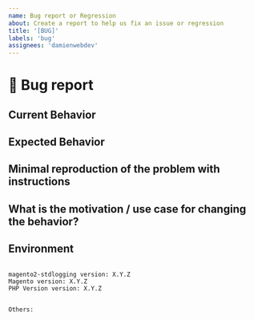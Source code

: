 ```yaml
---
name: Bug report or Regression
about: Create a report to help us fix an issue or regression
title: '[BUG]'
labels: 'bug'
assignees: 'damienwebdev'
---
```


<!--
PLEASE HELP US PROCESS GITHUB ISSUES FASTER BY PROVIDING THE FOLLOWING INFORMATION.

ISSUES MISSING IMPORTANT INFORMATION MAY BE CLOSED WITHOUT INVESTIGATION.
-->

# :bug: Bug report

## Current Behavior
<!-- Describe how the issue manifests. -->


## Expected Behavior
<!-- Describe what the expected behavior is. -->


## Minimal reproduction of the problem with instructions
<!-- Please provide the *STEPS TO REPRODUCE* and if possible a *MINIMAL DEMO* of the problem -->


## What is the motivation / use case for changing the behavior?
<!-- Describe the motivation or the concrete use case. -->


## Environment

<pre><code>
magento2-stdlogging version: X.Y.Z
Magento version: X.Y.Z 
PHP Version version: X.Y.Z 
<!-- Check whether this is still an issue in the most recent magento2-stdlogging version -->

Others:
<!-- Anything else relevant?  Operating system version, IDE, package manager, HTTP server, ... -->
</code></pre>